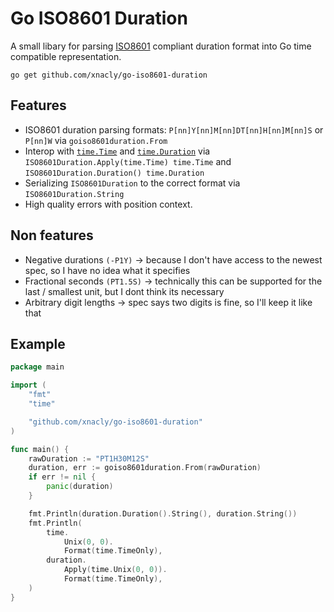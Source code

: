 # Go ISO8601 Duration

A small libary for parsing
[ISO8601](https://en.wikipedia.org/wiki/ISO_8601#Durations) compliant duration
format into Go time compatible representation.

```shell
go get github.com/xnacly/go-iso8601-duration
```

## Features

- ISO8601 duration parsing formats: `P[nn]Y[nn]M[nn]DT[nn]H[nn]M[nn]S` or `P[nn]W` via `goiso8601duration.From`
- Interop with [`time.Time`](https://pkg.go.dev/time#Time) and [`time.Duration`](https://pkg.go.dev/time#Duration) via
  `ISO8601Duration.Apply(time.Time) time.Time` and `ISO8601Duration.Duration() time.Duration`
- Serializing `ISO8601Duration` to the correct format via `ISO8601Duration.String`
- High quality errors with position context.

## Non features

- Negative durations `(-P1Y)` -> because I don't have access to the newest spec, so I have no idea what it specifies
- Fractional seconds `(PT1.5S)` -> technically this can be supported for the last / smallest unit, but I dont think its necessary
- Arbitrary digit lengths -> spec says two digits is fine, so I'll keep it like that

## Example

```go
package main

import (
	"fmt"
	"time"

    "github.com/xnacly/go-iso8601-duration"
)

func main() {
	rawDuration := "PT1H30M12S"
	duration, err := goiso8601duration.From(rawDuration)
	if err != nil {
		panic(duration)
	}

	fmt.Println(duration.Duration().String(), duration.String())
	fmt.Println(
		time.
			Unix(0, 0).
			Format(time.TimeOnly),
		duration.
			Apply(time.Unix(0, 0)).
			Format(time.TimeOnly),
	)
}
```
